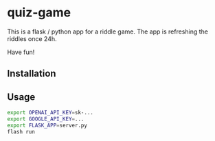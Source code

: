 # quiz-game

This is a flask / python app for a riddle game. The app is refreshing the riddles once 24h. 

Have fun!

## Installation

## Usage
```bash
export OPENAI_API_KEY=sk-...
export GOOGLE_API_KEY=...
export FLASK_APP=server.py
flash run
```

